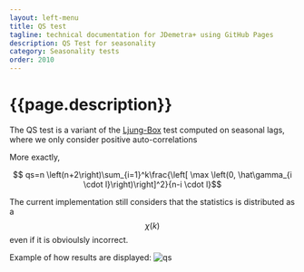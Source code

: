 ```yaml
---
layout: left-menu
title: QS test
tagline: technical documentation for JDemetra+ using GitHub Pages
description: QS Test for seasonality
category: Seasonality tests
order: 2010
---
```

# {{page.description}}

The QS test is a variant of the [Ljung-Box](../wn/ljungbox.html) test computed on seasonal lags, where we only consider positive auto-correlations

More exactly,

$$ qs=n \left(n+2\right)\sum_{i=1}^k\frac{\left[ \max  \left(0, \hat\gamma_{i \cdot l}\right)\right]^2}{n-i \cdot l}$$

The current implementation still considers that the statistics is distributed as a 
$$\chi \left(k\right)$$
even if it is obvioulsly incorrect.

Example of how results are displayed:
![qs](https://palatej.github.io/pages/stats/tests/seasonality/images/qs.png)